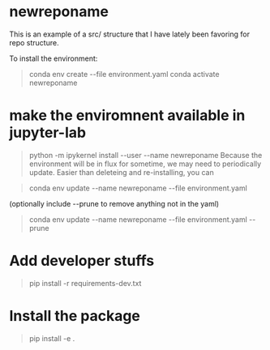 # newreponame

This is an example of a src/ structure that I have lately been favoring for repo structure.

To install the environment:
> conda env create --file environment.yaml
> conda activate newreponame

# make the enviromnent available in jupyter-lab
> python -m ipykernel install --user --name newreponame
Because the environment will be in flux for sometime, we may need to periodically update.  Easier than deleteing and re-installing, you can 

> conda env update --name newreponame --file environment.yaml

(optionally include --prune to remove anything not in the yaml)
> conda env update --name newreponame --file environment.yaml --prune

# Add developer stuffs
> pip install -r requirements-dev.txt

# Install the package 
> pip install -e .


